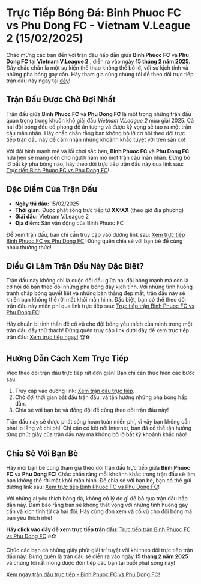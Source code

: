# Trực Tiếp Bóng Đá: Binh Phuoc FC vs Phu Dong FC - Vietnam V.League 2 (15/02/2025)

Chào mừng các bạn đến với trận đấu hấp dẫn giữa **Binh Phuoc FC** và **Phu Dong FC** tại **Vietnam V.League 2** , diễn ra vào ngày **15 tháng 2 năm 2025**. Đây chắc chắn là một sự kiện thể thao không thể bỏ lỡ, với sự kịch tính và những pha bóng gay cấn. Hãy tham gia cùng chúng tôi để theo dõi trực tiếp trận đấu này ngay tại [đây](https://tinyurl.com/livestreamfreeo?st=Binh+Phuoc+FC+vs+Phu+Dong+FC&si=ghc)!

## Trận Đấu Được Chờ Đợi Nhất

Trận đấu giữa **Binh Phuoc FC** và **Phu Dong FC** là một trong những trận đấu quan trọng trong khuôn khổ giải đấu _Vietnam V.League 2_ mùa giải 2025. Cả hai đội bóng đều có phong độ ấn tượng và được kỳ vọng sẽ tạo ra một trận cầu mãn nhãn. Hãy chắc chắn rằng bạn không bỏ lỡ cơ hội theo dõi trực tiếp trận đấu này để cảm nhận những khoảnh khắc tuyệt vời trên sân cỏ!

Với đội hình mạnh mẽ và lối chơi sắc bén, **Binh Phuoc FC** và **Phu Dong FC** hứa hẹn sẽ mang đến cho người hâm mộ một trận cầu mãn nhãn. Đừng bỏ lỡ bất kỳ pha bóng nào, hãy theo dõi trực tiếp trận đấu này qua link sau: [Trực tiếp Binh Phuoc FC vs Phu Dong FC](https://tinyurl.com/livestreamfreeo?st=Binh+Phuoc+FC+vs+Phu+Dong+FC&si=ghc)!

## Đặc Điểm Của Trận Đấu

- **Ngày thi đấu:** 15/02/2025
- **Thời gian:** Được phát sóng trực tiếp từ **XX:XX** (theo giờ địa phương)
- **Giải đấu:** Vietnam V.League 2
- **Địa điểm:** Sân vận động của Binh Phuoc FC

Để xem trận đấu, bạn chỉ cần truy cập vào đường link sau: [Xem trực tiếp Binh Phuoc FC vs Phu Dong FC](https://tinyurl.com/livestreamfreeo?st=Binh+Phuoc+FC+vs+Phu+Dong+FC&si=ghc)! Đừng quên chia sẻ với bạn bè để cùng nhau thưởng thức!

## Điều Gì Làm Trận Đấu Này Đặc Biệt?

Trận đấu này không chỉ là cuộc đối đầu giữa hai đội bóng mạnh mà còn là cơ hội để bạn theo dõi những pha bóng đầy kịch tính. Với những tình huống tranh chấp bóng quyết liệt và những bàn thắng đẹp mắt, trận đấu này sẽ khiến bạn không thể rời mắt khỏi màn hình. Đặc biệt, bạn có thể theo dõi trận đấu này miễn phí qua link trực tiếp sau: [Trực tiếp trận Binh Phuoc FC vs Phu Dong FC](https://tinyurl.com/livestreamfreeo?st=Binh+Phuoc+FC+vs+Phu+Dong+FC&si=ghc)!

Hãy chuẩn bị tinh thần để cổ vũ cho đội bóng yêu thích của mình trong một trận đấu đầy thử thách! Đừng quên truy cập link dưới đây để xem trực tiếp trận đấu: [Xem trực tiếp ngay!](https://tinyurl.com/livestreamfreeo?st=Binh+Phuoc+FC+vs+Phu+Dong+FC&si=ghc) 🏆⚽

## Hướng Dẫn Cách Xem Trực Tiếp

Việc theo dõi trận đấu trực tiếp rất đơn giản! Bạn chỉ cần thực hiện các bước sau:

1. Truy cập vào đường link: [Xem trận đấu trực tiếp](https://tinyurl.com/livestreamfreeo?st=Binh+Phuoc+FC+vs+Phu+Dong+FC&si=ghc).
2. Chờ đợi thời gian bắt đầu trận đấu, và tận hưởng những pha bóng hấp dẫn.
3. Chia sẻ với bạn bè và đồng đội để cùng theo dõi trận đấu này!

Trận đấu này sẽ được phát sóng hoàn toàn miễn phí, vì vậy bạn không cần phải lo lắng về chi phí. Chỉ cần có kết nối Internet, bạn đã có thể tận hưởng từng phút giây của trận đấu này mà không bỏ lỡ bất kỳ khoảnh khắc nào!

## Chia Sẻ Với Bạn Bè

Hãy mời bạn bè cùng tham gia theo dõi trận đấu trực tiếp giữa **Binh Phuoc FC** và **Phu Dong FC**! Chắc chắn rằng mỗi khoảnh khắc trong trận đấu sẽ làm bạn không thể rời mắt khỏi màn hình. Để chia sẻ với bạn bè, bạn có thể gửi đường link sau: [Xem trực tiếp Binh Phuoc FC vs Phu Dong FC](https://tinyurl.com/livestreamfreeo?st=Binh+Phuoc+FC+vs+Phu+Dong+FC&si=ghc)!

Với những ai yêu thích bóng đá, không có lý do gì để bỏ qua trận đấu hấp dẫn này. Đảm bảo rằng bạn sẽ không thất vọng với những tình huống gay cấn và kịch tính từ cả hai đội. Hãy cùng đón xem và cổ vũ cho đội bóng mà bạn yêu thích nhé!

**Hãy click vào đây để xem trực tiếp trận đấu:** [Trực tiếp trận Binh Phuoc FC vs Phu Dong FC](https://tinyurl.com/livestreamfreeo?st=Binh+Phuoc+FC+vs+Phu+Dong+FC&si=ghc) 🔥⚽

Chúc các bạn có những giây phút giải trí tuyệt vời khi theo dõi trực tiếp trận đấu này. Đừng quên là trận đấu sẽ diễn ra vào ngày **15 tháng 2 năm 2025** và chúng tôi rất mong được đón tiếp các bạn tại buổi phát sóng này!

[Xem ngay trận đấu trực tiếp - Binh Phuoc FC vs Phu Dong FC!](https://tinyurl.com/livestreamfreeo?st=Binh+Phuoc+FC+vs+Phu+Dong+FC&si=ghc)
